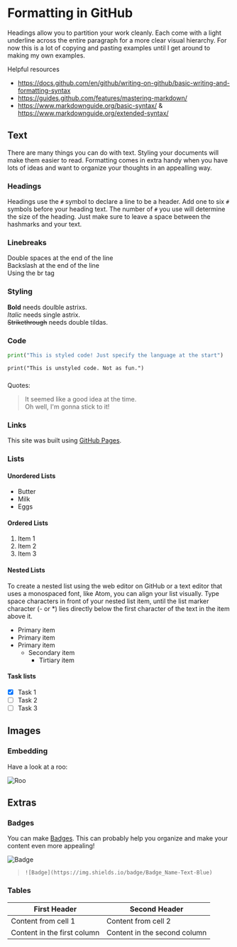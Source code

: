 # Formatting in GitHub
Headings allow you to partition your work cleanly. Each come with a light underline across the entire paragraph for a more clear visual hierarchy. For now this is a lot of copying and pasting examples until I get around to making my own examples.

Helpful resources
 - https://docs.github.com/en/github/writing-on-github/basic-writing-and-formatting-syntax
 - https://guides.github.com/features/mastering-markdown/
 - https://www.markdownguide.org/basic-syntax/ & https://www.markdownguide.org/extended-syntax/

## Text
There are many things you can do with text. Styling your documents will make them easier to read. Formatting comes in extra handy when you have lots of ideas and want to organize your thoughts in an appealling way.

### Headings
Headings use the `#` symbol to declare a line to be a header. Add one to six `#` symbols before your heading text. The number of `#` you use will determine the size of the heading. Just make sure to leave a space between the hashmarks and your text.

### Linebreaks
Double spaces at the end of the line  
Backslash at the end of the line\
Using the br tag</br>


### Styling
**Bold** needs doulble astrixs.  
*Italic* needs single astrix.  
~~Strikethrough~~ needs double tildas.  

### Code

``` python
print("This is styled code! Just specify the language at the start")
```

```
print("This is unstyled code. Not as fun.")
```

###
Quotes:
> It seemed like a good idea at the time.  
> Oh well, I'm gonna stick to it!

### Links
This site was built using [GitHub Pages](https://pages.github.com/).

### Lists

#### Unordered Lists
- Butter
- Milk
- Eggs

#### Ordered Lists
1. Item 1
2. Item 2
3. Item 3

#### Nested Lists
To create a nested list using the web editor on GitHub or a text editor that uses a monospaced font, like Atom, you can align your list visually. Type space characters in front of your nested list item, until the list marker character (- or *) lies directly below the first character of the text in the item above it.
- Primary item
- Primary item
- Primary item
  - Secondary item
    - Tirtiary item
   
#### Task lists
- [x] Task 1
- [ ] Task 2
- [ ] Task 3

## Images

### Embedding
Have a look at a roo:

![Roo](https://www.2gb.com/wp-content/uploads/sites/2/2018/01/Kangaroo-kull.jpg?resize=600%2C400)

## Extras

### Badges
You can make [Badges](https://shields.io/#your-badge). This can probably help you organize and make your content even more appealing!

![Badge](https://img.shields.io/badge/Badge_Name-Text-Blue)
 > `![Badge](https://img.shields.io/badge/Badge_Name-Text-Blue)`
 
 ### Tables
 First Header | Second Header
------------ | -------------
Content from cell 1 | Content from cell 2
Content in the first column | Content in the second column
